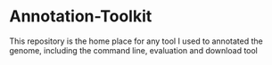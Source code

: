 # Annotation-Toolkit
This repository is the home place for any tool I used to annotated the genome, including the command line, evaluation and download tool
